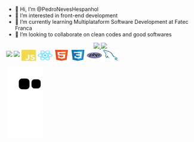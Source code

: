   - 👋 Hi, I’m @PedroNevesHespanhol
  - 👀 I’m interested in front-end development  
  - 🌱 I’m currently learning Multiplataform Software Development at Fatec Franca 
  - 💞️ I’m looking to collaborate on clean codes and good softwares
 
 <div align="center">
  <a href="https://github.com/PedroNevesHespanhol">
  <img height="180em" src="https://github-readme-stats.vercel.app/api?username=PedroNevesHespanhol&show_icons=true&theme=dracula&include_all_commits=true&count_private=true"/>
  <img height="180em" src="https://github-readme-stats.vercel.app/api/top-langs/?username=PedroNevesHespanhol&theme=dracula"/>
</div>

<div> 
  <a href = "mailto:pedroneveshespanhol@gmail.com"><img src="https://img.shields.io/badge/-Gmail-%23333?style=for-the-badge&logo=gmail&logoColor=white" target="_blank"></a>
  <a href="https://www.linkedin.com/in/pedro-neves-hespanhol-a00a44185" target="_blank"><img src="https://img.shields.io/badge/-LinkedIn-%230077B5?style=for-the-badge&logo=linkedin&logoColor=white" target="_blank"></a>
  <img align="center" alt="Pedro-Js" height="30" width="40" src="https://raw.githubusercontent.com/devicons/devicon/master/icons/javascript/javascript-plain.svg">
  <img align="center" alt="Pedro-React" height="30" width="40" src="https://raw.githubusercontent.com/devicons/devicon/master/icons/react/react-original.svg">
  <img align="center" alt="Pedro-HTML" height="30" width="40" src="https://raw.githubusercontent.com/devicons/devicon/master/icons/html5/html5-original.svg">
  <img align="center" alt="Pedro-CSS" height="30" width="40" src="https://raw.githubusercontent.com/devicons/devicon/master/icons/css3/css3-original.svg">
  <img align="center" alt="Pedro-PHP" height="30" width="40" src="https://raw.githubusercontent.com/devicons/devicon/master/icons/php/php-original.svg">
  <img align="center" alt="Pedro-MySQL" height="30" width="40" src="https://raw.githubusercontent.com/devicons/devicon/master/icons/mysql/mysql-original.svg">
  
   ![Snake animation](https://github.com/PedroNevesHespanhol/PedroNevesHespanhol/blob/output/github-contribution-grid-snake.svg)
</div>



